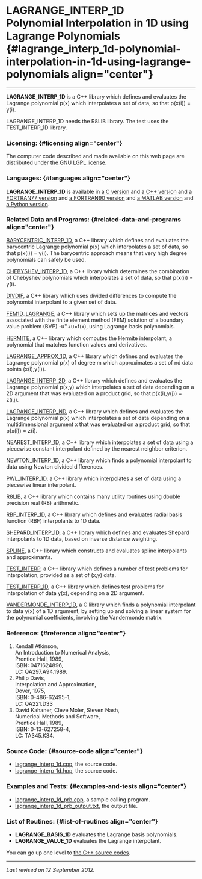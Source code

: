 LAGRANGE\_INTERP\_1D\
Polynomial Interpolation in 1D using Lagrange Polynomials {#lagrange_interp_1d-polynomial-interpolation-in-1d-using-lagrange-polynomials align="center"}
=========================================================

------------------------------------------------------------------------

**LAGRANGE\_INTERP\_1D** is a C++ library which defines and evaluates
the Lagrange polynomial p(x) which interpolates a set of data, so that
p(x(i)) = y(i).

LAGRANGE\_INTERP\_1D needs the R8LIB library. The test uses the
TEST\_INTERP\_1D library.

### Licensing: {#licensing align="center"}

The computer code described and made available on this web page are
distributed under [the GNU LGPL license.](../../txt/gnu_lgpl.txt)

### Languages: {#languages align="center"}

**LAGRANGE\_INTERP\_1D** is available in [a C
version](../../c_src/lagrange_interp_1d/lagrange_interp_1d.html) and [a
C++ version](../../cpp_src/lagrange_interp_1d/lagrange_interp_1d.html)
and [a FORTRAN77
version](../../f77_src/lagrange_interp_1d/lagrange_interp_1d.html) and
[a FORTRAN90
version](../../f_src/lagrange_interp_1d/lagrange_interp_1d.html) and [a
MATLAB version](../../m_src/lagrange_interp_1d/lagrange_interp_1d.html)
and [a Python
version](../../py_src/lagrange_interp_1d/lagrange_interp_1d.html).

### Related Data and Programs: {#related-data-and-programs align="center"}

[BARYCENTRIC\_INTERP\_1D](../../cpp_src/barycentric_interp_1d/barycentric_interp_1d.html),
a C++ library which defines and evaluates the barycentric Lagrange
polynomial p(x) which interpolates a set of data, so that p(x(i)) =
y(i). The barycentric approach means that very high degree polynomials
can safely be used.

[CHEBYSHEV\_INTERP\_1D](../../cpp_src/chebyshev_interp_1d/chebyshev_interp_1d.html),
a C++ library which determines the combination of Chebyshev polynomials
which interpolates a set of data, so that p(x(i)) = y(i).

[DIVDIF](../../cpp_src/divdif/divdif.html), a C++ library which uses
divided differences to compute the polynomial interpolant to a given set
of data.

[FEM1D\_LAGRANGE](../../cpp_src/fem1d_lagrange/fem1d_lagrange.html), a
C++ library which sets up the matrices and vectors associated with the
finite element method (FEM) solution of a boundary value problem (BVP)
-u''+u=f(x), using Lagrange basis polynomials.

[HERMITE](../../cpp_src/hermite/hermite.html), a C++ library which
computes the Hermite interpolant, a polynomial that matches function
values and derivatives.

[LAGRANGE\_APPROX\_1D](../../cpp_src/lagrange_approx_1d/lagrange_approx_1d.html),
a C++ library which defines and evaluates the Lagrange polynomial p(x)
of degree m which approximates a set of nd data points (x(i),y(i)).

[LAGRANGE\_INTERP\_2D](../../cpp_src/lagrange_interp_2d/lagrange_interp_2d.html),
a C++ library which defines and evaluates the Lagrange polynomial p(x,y)
which interpolates a set of data depending on a 2D argument that was
evaluated on a product grid, so that p(x(i),y(j)) = z(i,j).

[LAGRANGE\_INTERP\_ND](../../cpp_src/lagrange_interp_nd/lagrange_interp_nd.html),
a C++ library which defines and evaluates the Lagrange polynomial p(x)
which interpolates a set of data depending on a multidimensional
argument x that was evaluated on a product grid, so that p(x(i)) = z(i).

[NEAREST\_INTERP\_1D](../../cpp_src/nearest_interp_1d/nearest_interp_1d.html),
a C++ library which interpolates a set of data using a piecewise
constant interpolant defined by the nearest neighbor criterion.

[NEWTON\_INTERP\_1D](../../cpp_src/newton_interp_1d/newton_interp_1d.html),
a C++ library which finds a polynomial interpolant to data using Newton
divided differences.

[PWL\_INTERP\_1D](../../cpp_src/pwl_interp_1d/pwl_interp_1d.html), a C++
library which interpolates a set of data using a piecewise linear
interpolant.

[R8LIB](../../cpp_src/r8lib/r8lib.html), a C++ library which contains
many utility routines using double precision real (R8) arithmetic.

[RBF\_INTERP\_1D](../../cpp_src/rbf_interp_1d/rbf_interp_1d.html), a C++
library which defines and evaluates radial basis function (RBF)
interpolants to 1D data.

[SHEPARD\_INTERP\_1D](../../cpp_src/shepard_interp_1d/shepard_interp_1d.html),
a C++ library which defines and evaluates Shepard interpolants to 1D
data, based on inverse distance weighting.

[SPLINE](../../cpp_src/spline/spline.html), a C++ library which
constructs and evaluates spline interpolants and approximants.

[TEST\_INTERP](../../cpp_src/test_interp/test_interp.html), a C++
library which defines a number of test problems for interpolation,
provided as a set of (x,y) data.

[TEST\_INTERP\_1D](../../cpp_src/test_interp_1d/test_interp_1d.html), a
C++ library which defines test problems for interpolation of data y(x),
depending on a 2D argument.

[VANDERMONDE\_INTERP\_1D](../../c_src/vandermonde_interp_1d/vandermonde_interp_1d.html),
a C library which finds a polynomial interpolant to data y(x) of a 1D
argument, by setting up and solving a linear system for the polynomial
coefficients, involving the Vandermonde matrix.

### Reference: {#reference align="center"}

1.  Kendall Atkinson,\
    An Introduction to Numerical Analysis,\
    Prentice Hall, 1989,\
    ISBN: 0471624896,\
    LC: QA297.A94.1989.
2.  Philip Davis,\
    Interpolation and Approximation,\
    Dover, 1975,\
    ISBN: 0-486-62495-1,\
    LC: QA221.D33
3.  David Kahaner, Cleve Moler, Steven Nash,\
    Numerical Methods and Software,\
    Prentice Hall, 1989,\
    ISBN: 0-13-627258-4,\
    LC: TA345.K34.

### Source Code: {#source-code align="center"}

-   [lagrange\_interp\_1d.cpp](lagrange_interp_1d.cpp), the source code.
-   [lagrange\_interp\_1d.hpp](lagrange_interp_1d.hpp), the source code.

### Examples and Tests: {#examples-and-tests align="center"}

-   [lagrange\_interp\_1d\_prb.cpp](lagrange_interp_1d_prb.cpp), a
    sample calling program.
-   [lagrange\_interp\_1d\_prb\_output.txt](lagrange_interp_1d_prb_output.txt),
    the output file.

### List of Routines: {#list-of-routines align="center"}

-   **LAGRANGE\_BASIS\_1D** evaluates the Lagrange basis polynomials.
-   **LAGRANGE\_VALUE\_1D** evaluates the Lagrange interpolant.

You can go up one level to [the C++ source codes](../cpp_src.html).

------------------------------------------------------------------------

*Last revised on 12 September 2012.*
